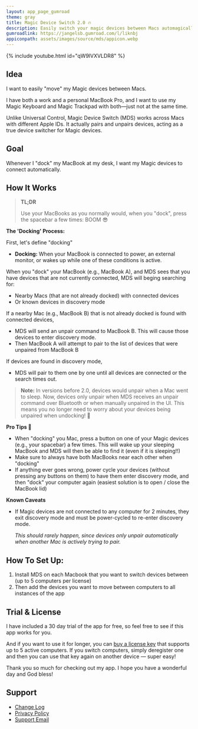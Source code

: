```yaml
---
layout: app_page_gumroad
theme: gray
title: Magic Device Switch 2.0 🔥
description: Easily switch your magic devices between Macs automagically
gumroadlink: https://jangelsb.gumroad.com/l/liknbj
appiconpath: assets/images/source/mds/appicon.webp
---
```


{% include youtube.html id="qW9lVXVLDR8" %}

## Idea

I want to easily "move" my Magic devices between Macs.

I have both a work and a personal MacBook Pro, and I want to use my Magic Keyboard and Magic Trackpad with both—just not at the same time.

Unlike Universal Control, Magic Device Switch (MDS) works across Macs with different Apple IDs. It actually pairs and unpairs devices, acting as a true device switcher for Magic devices.


## Goal

Whenever I "dock" my MacBook at my desk, I want my Magic devices to connect automatically.


## How It Works

> 
> **TL;DR**
> 
> Use your MacBooks as you normally would, when you "dock", press the spacebar a few times: BOOM 😎
> 

**The 'Docking' Process:**

First, let's define "docking"
- **Docking:** When your MacBook is connected to power, an external monitor, or wakes up while one of these conditions is active.

When you "dock" your MacBook (e.g., MacBook A), and MDS sees that you have devices that are not currently connected, MDS will beging searching for:
   - Nearby Macs (that are not already docked) with connected devices
   - Or known devices in discovery mode

If a nearby Mac (e.g., MacBook B) that is not already docked is found with connected devices,
- MDS will send an unpair command to MacBook B. This will cause those devices to enter discovery mode.
- Then MacBook A will attempt to pair to the list of devices that were unpaired from MacBook B

If devices are found in discovery mode,
- MDS will pair to them one by one until all devices are connected or the search times out.


> **Note:** In versions before 2.0, devices would unpair when a Mac went to sleep. Now, devices only unpair when MDS receives an unpair command over Bluetooth or when manually unpaired in the UI. This means you no longer need to worry about your devices being unpaired when undocking! 🎉



**Pro Tips 💯** 
- When "docking" you Mac, press a button on one of your Magic devices (e.g., your spacebar) a few times. This will wake up your sleeping MacBook and MDS will then be able to find it (even if it is sleeping!!)
- Make sure to always have both MacBooks near each other when "docking"
- If anything ever goes wrong, power cycle your devices (without pressing any buttons on them) to have them enter discovery mode, and then "dock" your computer again (easiest solution is to open / close the MacBook lid)


**Known Caveats**
- If Magic devices are not connected to any computer for 2 minutes, they exit discovery mode and must be power-cycled to re-enter discovery mode.  

  _This should rarely happen, since devices only unpair automatically when another Mac is actively trying to pair._



## How To Set Up:
1. Install MDS on each Macbook that you want to switch devices between (up to 5 computers per license)
2. Then add the devices you want to move between computers to all instances of the app



## Trial & License
I have included a 30 day trial of the app for free, so feel free to see if this app works for you. 

And if you want to use it for longer, you can [buy a license key](https://jangelsb.gumroad.com/l/liknbj) that supports up to 5 active computers. If you switch computers, simply deregister one and then you can use that key again on another device — super easy!

Thank you so much for checking out my app. I hope you have a wonderful day and God bless!

## Support
- [Change Log](https://sparkle.mds.jangelsb.dev/changelog.html)
- [Privacy Policy](https://jangelsb.github.io/mds/privacy)
- <a href="mailto:nextcalc.feedback@gmail@@com?subject=MDS Website"
   onmouseover="this.href=this.href.replace('@@','.')">
   Support Email
</a>